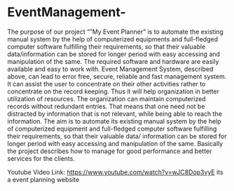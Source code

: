# EventManagement-
The purpose of our project  “”My Event Planner” is to automate the existing manual system by the help of computerized equipments and full-fledged computer software fulfilling their requirements, so that their valuable data/information can be stored for longer period with easy accessing and manipulation of the same. The required software and hardware are easily available and easy to work with. Event Management System, described above, can lead to error free, secure, reliable and fast management system. It can assist the user to concentrate on their other activities rather to concentrate on the record keeping. Thus it will help organization in better utilization of resources. The organization can maintain computerized records without redundant entries. That means that one need not be distracted by information that is not relevant, while being able to reach the information. The aim is to automate its existing manual system by the help of computerized equipment and full-fledged computer software fulfilling their requirements, so that their valuable data/ information can be stored for longer period with easy accessing and manipulation of the same. Basically the project describes how to manage for good performance and better services for the clients.

Youtube Video Link: https://www.youtube.com/watch?v=wJC8Dop3vyE
its a event planning website
